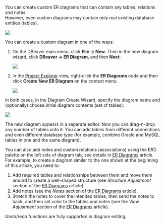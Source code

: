 You can create custom ER diagrams that can contain any tables, relations and notes.  
However, even custom diagrams may contain only real existing database entities (tables). 

![](images/ug/Custom-diagram.png)

You can create a custom diagram in one of the ways:
1. On the DBeaver main menu, click **File -> New**. Then in the new diagram wizard, click **DBeaver -> ER Diagram**, and then **Next**:  

   ![](images/ug/ERD-Wizard.png)  
   
2. In the [Project Explorer](https://github.com/dbeaver/dbeaver/wiki/Project-Explorer) view, right-click the **ER Diagrams** node and then click **Create New ER Diagram** on the context menu.  

   ![](images/ug/ERD-Create-from-Project-Explorer.png)

In both cases, in the Diagram Create Wizard, specify the diagram name and (optionally) choose initial diagram contents (set of tables):  

![](images/ug/ERD-Create-custom-diagram.png)

The new diagram appears in a separate editor. Now you can drag-n-drop any number of tables onto it. You can add tables from different connections and even different database type (for example, combine Oracle and MySQL tables in one and the same diagram).

You can also add notes and custom relations (associations) using the ERD palette on the left side of diagram tab, see details in [ER Diagrams](https://github.com/dbeaver/dbeaver/wiki/ER-Diagrams) article. For example, to create a diagram similar to the one shown at the beginning of this article, you need to:
1. Add required tables and relationships between them and move them around to create a well-shaped structure (see _Structure Adjustment_ section of the [ER Diagrams](https://github.com/dbeaver/dbeaver/wiki/ER-Diagrams) article).
2. Add notes (see the _Notes_ section of the [ER Diagrams](https://github.com/dbeaver/dbeaver/wiki/ER-Diagrams) article).
3. Stretch the notes to cover the intended tables, then send the notes to back, and then set color to the tables and notes (see the _View Adjustment_ section of the [ER Diagrams](https://github.com/dbeaver/dbeaver/wiki/ER-Diagrams) article).

Undo/redo functions are fully supported in diagram editing.